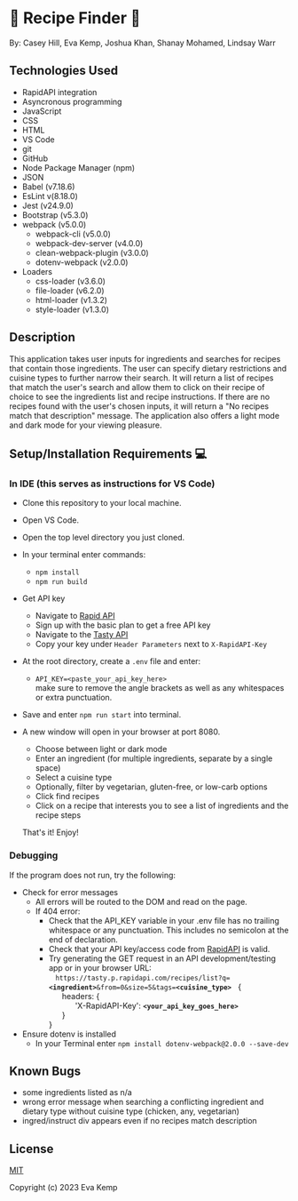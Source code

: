 # &#x1F374; Recipe Finder &#x1F374;

By: Casey Hill, Eva Kemp, Joshua Khan, Shanay Mohamed, Lindsay Warr

## **Technologies Used**

-   RapidAPI integration
-   Asyncronous programming
-   JavaScript
-   CSS
-   HTML
-   VS Code
-   git
-   GitHub
-   Node Package Manager (npm)
-   JSON
-   Babel (v7.18.6)
-   EsLint v(8.18.0)
-   Jest (v24.9.0)
-   Bootstrap (v5.3.0)
-   webpack (v5.0.0)
    -   webpack-cli (v5.0.0)
    -   webpack-dev-server (v4.0.0)
    -   clean-webpack-plugin (v3.0.0)
    -   dotenv-webpack (v2.0.0)
-   Loaders
    -   css-loader (v3.6.0)
    -   file-loader (v6.2.0)
    -   html-loader (v1.3.2)
    -   style-loader (v1.3.0)

## **Description**

This application takes user inputs for ingredients and searches for recipes that contain those ingredients. The user can specify dietary restrictions and cuisine types to further narrow their search. It will return a list of recipes that match the user's search and allow them to click on their recipe of choice to see the ingredients list and recipe instructions. If there are no recipes found with the user's chosen inputs, it will return a "No recipes match that description" message. The application also offers a light mode and dark mode for your viewing pleasure. 

## **Setup/Installation Requirements** &#x1F4BB;

### **In IDE** (this serves as instructions for VS Code)

-   Clone this repository to your local machine.
-   Open VS Code.
-   Open the top level directory you just cloned.
-   In your terminal enter commands:
    -   `npm install`
    -   `npm run build`
-   Get API key
    -   Navigate to [Rapid API](https://rapidapi.com/apidojo/api/tasty)
    -   Sign up with the basic plan to get a free API key
    -   Navigate  to the [Tasty API](https://rapidapi.com/apidojo/api/tasty)
    -   Copy your key under `Header Parameters` next to `X-RapidAPI-Key`
-   At the root directory, create a `.env` file and enter:
    -   `API_KEY=<paste_your_api_key_here>`<br>
        make sure to remove the angle brackets as well as any whitespaces or extra punctuation.
-   Save and enter `npm run start` into terminal.
-   A new window will open in your browser at port 8080.
    -   Choose between light or dark mode
    -   Enter an ingredient (for multiple ingredients, separate by a single space)
    -   Select a cuisine type
    -   Optionally, filter by vegetarian, gluten-free, or low-carb options
    -   Click find recipes
    -   Click on a recipe that interests you to see a list of ingredients and the recipe steps

    That's it! Enjoy!

### Debugging

If the program does not run, try the following:

-   Check for error messages
    -   All errors will be routed to the DOM and read on the page.
    -   If 404 error:
        -   Check that the API_KEY variable in your .env file has no trailing whitespace or any punctuation. This includes no semicolon at the end of declaration.
        -   Check that your API key/access code from [RapidAPI](https://rapidapi.com/apidojo/api/tasty) is valid.
        -   Try generating the GET request in an API development/testing app or in your browser URL:<br>
        &nbsp;&nbsp;&nbsp;`https://tasty.p.rapidapi.com/recipes/list?q=`<strong>`<ingredient>`</strong>`&from=0&size=5&tags=`<strong>`<cuisine_type>`</strong>&nbsp;&nbsp;&nbsp;{<br>
        &nbsp;&nbsp;&nbsp;&nbsp;&nbsp;&nbsp;headers: {<br>
        &nbsp;&nbsp;&nbsp;&nbsp;&nbsp;&nbsp;&nbsp;&nbsp;&nbsp;&nbsp;&nbsp;&nbsp;'X-RapidAPI-Key': <strong>`<your_api_key_goes_here>`</strong><br>
        &nbsp;&nbsp;&nbsp;&nbsp;&nbsp;&nbsp;} <br>
        }
-   Ensure dotenv is installed
    -   In your Terminal enter `npm install dotenv-webpack@2.0.0 --save-dev`

## **Known Bugs**
-   some ingredients listed as n/a
-   wrong error message when searching a conflicting ingredient and dietary type without cuisine type (chicken, any, vegetarian)
-   ingred/instruct div appears even if no recipes match description

## **License**

[MIT](https://choosealicense.com/licenses/mit/)

Copyright (c) 2023 Eva Kemp
